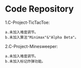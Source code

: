 # Code Repository
1.C-Project-TicTacToe:

    a.未加入难度调节。
    b.未加入算法"Minimax"&"Alpha Beta"。

2.C-Project-Minesweeper:

    a.未加入难度调节。
    b.未加入标记炸弹功能。

